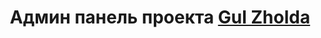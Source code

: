 <h1 align="center">Админ панель проекта <a href="https://gul.zholda.kz" target="_blank">Gul Zholda</a> </h1>